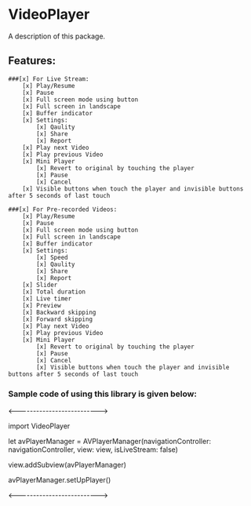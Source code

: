 # VideoPlayer

A description of this package.

## Features:
    ###[x] For Live Stream:
        [x] Play/Resume
        [x] Pause
        [x] Full screen mode using button
        [x] Full screen in landscape
        [x] Buffer indicator
        [x] Settings: 
            [x] Qaulity
            [x] Share
            [x] Report
        [x] Play next Video
        [x] Play previous Video
        [x] Mini Player
            [x] Revert to original by touching the player
            [x] Pause
            [x] Cancel
        [x] Visible buttons when touch the player and invisible buttons after 5 seconds of last touch
        
    ###[x] For Pre-recorded Videos:
        [x] Play/Resume
        [x] Pause
        [x] Full screen mode using button
        [x] Full screen in landscape
        [x] Buffer indicator
        [x] Settings: 
            [x] Speed
            [x] Qaulity
            [x] Share
            [x] Report
        [x] Slider
        [x] Total duration
        [x] Live timer
        [x] Preview
        [x] Backward skipping 
        [x] Forward skipping
        [x] Play next Video
        [x] Play previous Video
        [x] Mini Player
            [x] Revert to original by touching the player
            [x] Pause
            [x] Cancel
            [x] Visible buttons when touch the player and invisible buttons after 5 seconds of last touch
    

### Sample code of using this library is given below:

<-------------------------->

import VideoPlayer

let avPlayerManager = AVPlayerManager(navigationController: navigationController, view: view, isLiveStream: false)
        
view.addSubview(avPlayerManager)
        
avPlayerManager.setUpPlayer()

<-------------------------->
